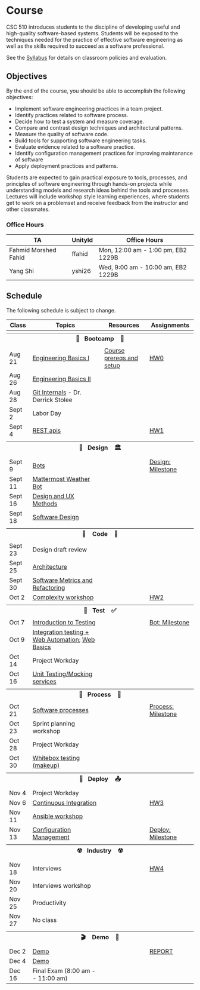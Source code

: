 # Course

CSC 510 introduces students to the discipline of developing useful and high-quality software-based systems. Students will be exposed to the techniques needed for the practice of effective software engineering as well as the skills required to succeed as a software professional. 

See the [Syllabus](https://github.com/CSC-510/Course/blob/master/Syllabus.md) for details on classroom policies and evaluation.

## Objectives

By the end of the course, you should be able to accomplish the following objectives:

* Implement software engineering practices in a team project.
* Identify practices related to software process.
* Decide how to test a system and measure coverage.
* Compare and contrast design techniques and architectural patterns.
* Measure the quality of software code.
* Build tools for supporting software engineering tasks.
* Evaluate evidence related to a software practice.
* Identify configuration management practices for improving maintanance of software
* Apply deployment practices and patterns.

Students are expected to gain practical exposure to tools, processes, and principles of software engineering through hands-on projects while understanding models and research ideas behind the tools and processes.  Lectures will include workshop style learning experiences, where students get to work on a problemset and receive feedback from the instructor and other classmates.

### Office Hours

|TA|UnityId|Office Hours|
|---|---|---|
|Fahmid Morshed Fahid| ffahid |Mon, 12:00 am - 1:00 pm, EB2 1229B|
|Yang Shi| yshi26 |Wed, 9:00 am - 10:00 am, EB2 1229B|

## Schedule

The following schedule is subject to change.

| Class    | Topics                           |  Resources | Assignments       |
|----------|----------------------------------|------------|----------------  |
| <tr><th colspan=4> 🥾&nbsp;&nbsp;&nbsp;Bootcamp&nbsp;&nbsp;&nbsp; 🥾</th></tr> |
| Aug 21 | [Engineering Basics I](https://github.com/chrisparnin/EngineeringBasics) | [Course prereqs and setup](https://github.com/CSC-DevOps/profile#opunit) | [HW0](HW/HW0.md) |
| Aug 26 | [Engineering Basics II](https://github.com/chrisparnin/EngineeringBasics)
| Aug 28 | [Git Internals](https://stolee.dev/docs/git.pdf) - Dr. Derrick Stolee
| Sept 2 | Labor Day
| Sept 4 | [REST apis](https://github.com/CSC-510/REST#introduction) | | [HW1](HW/HW1.md)
| <tr><th colspan=4>🎨&nbsp;&nbsp;&nbsp;Design&nbsp;&nbsp;&nbsp; 🏛️</th></tr> |
| Sept 9  | [Bots](https://docs.google.com/presentation/d/1JClXhqNX8ufzmxoDpVPCLRDlqu4tUkvbJgwYICw70kM/edit)     | | [Design: Milestone](Project/DESIGN.md)
| Sept 11 | [Mattermost Weather Bot](https://github.com/CSC-510/WeatherBot) 
| Sept 16 | [Design and UX Methods](https://docs.google.com/presentation/d/1p7KIlIAO0baASfrmdXDdw4xCsRiVDLvuUsNy5GVfuWo/edit#slide=id.p)
| Sept 18 | [Software Design](https://docs.google.com/presentation/d/1maQNf-PvZrx8lTEmyH9hvGhYduOK0UgqLqosyQQ4rt4/edit) 
| <tr><th colspan=4>🚧 &nbsp;&nbsp;&nbsp;Code&nbsp;&nbsp;&nbsp; 🚧</th></tr>    |
| Sept 23 | Design draft review
| Sept 25 | [Architecture](https://docs.google.com/presentation/d/1maQNf-PvZrx8lTEmyH9hvGhYduOK0UgqLqosyQQ4rt4/edit)   
| Sept 30 | [Software Metrics and Refactoring](https://docs.google.com/presentation/d/1pEGl_fwq_NYSXyWdmKYfRWXRvcXmWtV6wsP3wTZdr3A/edit)
| Oct  2  | [Complexity workshop](https://github.com/CSC-510/Complexity) | | [HW2](HW/HW4.md)
| <tr><th colspan=4>🧪&nbsp;&nbsp;&nbsp;Test&nbsp;&nbsp;&nbsp; ✅</th></tr>    |
| Oct  7  | [Introduction to Testing](https://docs.google.com/presentation/d/1jjyyvnwva1QJek8xGQDe4Dkb5Eza8L5k-RqmnDEWgao/edit)  | | [Bot: Milestone](Project/BOT.md)
| Oct  9  | [Integration testing + Web Automation](https://github.com/CSC-510/IntegrationTesting); [Web Basics](https://docs.google.com/presentation/d/1fVB_Yao_FB3RUbQlqyQeLnILmzwKpHnG4cA9Tv6K330/edit)
| Oct  14  | Project Workday
| Oct  16  | [Unit Testing/Mocking services](https://github.com/CSC-510/Mocking)
| <tr><th colspan=4>🧷&nbsp;&nbsp;&nbsp;Process&nbsp;&nbsp;&nbsp; 🧯</th></tr>
| Oct  21  | [Software processes](https://docs.google.com/presentation/d/1OJP_dF9H_luCqCI6l_V0Pyc9D3LogfsDVRYtm1uEjY8/edit#slide=id.p) | | [Process: Milestone](Project/PROCESS.md)
| Oct  23  | Sprint planning workshop
| Oct  28  | Project Workday
| Oct  30  | [Whitebox testing (makeup)](https://github.com/CSC-DevOps/Course/blob/master/Readings/class18testing.pdf)
| <tr><th colspan=4>🚀&nbsp;&nbsp;&nbsp;Deploy&nbsp;&nbsp;&nbsp; 📤</th></tr> |
| Nov  4   | Project Workday
| Nov  6   | [Continuous Integration](https://docs.google.com/presentation/d/1OumGaOWp9dNnxBci2_jwZwx8P282UTdDJi7tGFD4Gas/edit#slide=id.g6ad3d0b1f9_0_0) | | [HW3](HW/HW-Reflection.md)
| Nov 11   | [Ansible workshop](https://github.com/CSC-510/Jenkins-Ansible)
| Nov 13   | [Configuration Management](https://docs.google.com/presentation/d/1W7z37igOpAIjCTDLPaCvVmGtRRSweGOwLKWS6KycGTs/edit#slide=id.p) | | [Deploy: Milestone](Project/DEPLOY.md)
| <tr><th colspan=4>☢️&nbsp;&nbsp;&nbsp;Industry&nbsp;&nbsp;&nbsp;  ☢️</th></tr>
| Nov 18   | Interviews               | | [HW4](HW/HW5.md)
| Nov 20   | Interviews workshop
| Nov 25   | Productivity 
| Nov 27 | No class | 
| <tr><th colspan=4>🎬 &nbsp;&nbsp;&nbsp;Demo&nbsp;&nbsp;&nbsp;  💯</th></tr> 
| Dec 2  | [Demo](https://docs.google.com/spreadsheets/d/1tjDulwB530qP17txitTggwmCDquytUV5HVNYbFgY2HM/edit?folder=0BzraDEDPx5BcLUtxNWhCVGxJZ3M#gid=0) |  | [REPORT](Project/REPORT.md)
| Dec 4  | [Demo](https://docs.google.com/spreadsheets/d/1tjDulwB530qP17txitTggwmCDquytUV5HVNYbFgY2HM/edit?folder=0BzraDEDPx5BcLUtxNWhCVGxJZ3M#gid=0) |  |
| Dec 16 | Final Exam (8:00 am -- 11:00 am)




